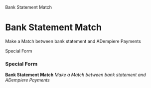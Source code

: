 
Bank Statement Match
# Bank Statement Match


Make a Match between bank statement and ADempiere Payments

Special Form
### Special Form

**Bank Statement Match**
 *Make a Match between bank statement and ADempiere Payments*
